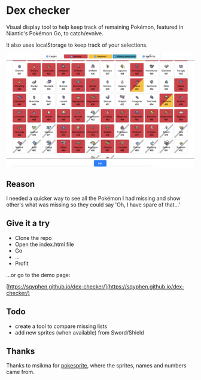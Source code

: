 # Dex checker

Visual display tool to help keep track of remaining Pokémon, featured in Niantic's Pokémon Go, to catch/evolve.

It also uses localStorage to keep track of your selections.

![Alt text](./assets/screenshot.png?raw=true 'Screenshot of the page in action')

## Reason

I needed a quicker way to see all the Pokémon I had missing and show other's what was missing so they could say 'Oh, I have spare of that...'

## Give it a try

- Clone the repo
- Open the index.html file
- Go
- ...
- Profit

...or go to the demo page:

[https://sqyphen.github.io/dex-checker/](https://sqyphen.github.io/dex-checker/)

## Todo

- create a tool to compare missing lists
- add new sprites (when available) from Sword/Shield

## Thanks

Thanks to msikma for [pokesprite](https://github.com/msikma/pokesprite), where the sprites, names and numbers came from.
